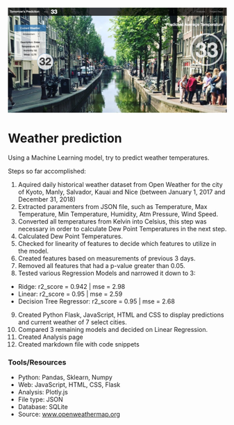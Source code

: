 ![alt tag](https://github.com/cyntiamk/weather_prediction_2/blob/master/Resources/front_page.png?raw=true "p-values")
# Weather prediction 
Using a Machine Learning model, try to predict weather temperatures.

Steps so far accomplished:
1. Aquired daily historical weather dataset from Open Weather for the city of Kyoto, Manly, Salvador, Kauai and Nice (between January 1, 2017 and December 31, 2018)
2. Extracted paramenters from JSON file, such as Temperature, Max Temperature, Min Temperature, Humidity, Atm Pressure, Wind Speed.
3. Converted all temperatures from Kelvin into Celsius, this step was necessary in order to calculate Dew Point Temperatures in the next step.
4. Calculated Dew Point Temperatures.
5. Checked for linearity of features to decide which features to utilize in the model.
6. Created features based on measurements of previous 3 days.
7. Removed all features that had a p-value greater than 0.05.
8. Tested various Regression Models and narrowed it down to 3:
  - Ridge: r2_score = 0.942 | mse = 2.98
  - Linear: r2_score = 0.95 | mse = 2.59
  - Decision Tree Regressor: r2_score = 0.95 | mse = 2.68
9. Created Python Flask, JavaScript, HTML and CSS to display predictions and current weather of 7 select cities.
10. Compared 3 remaining models and decided on Linear Regression.
11. Created Analysis page
12. Created markdown file with code snippets

### Tools/Resources
- Python: Pandas, Sklearn, Numpy
- Web: JavaScript, HTML, CSS, Flask
- Analysis: Plotly.js
- File type: JSON 
- Database: SQLite
- Source: www.openweathermap.org
